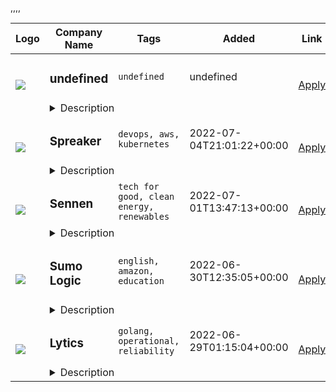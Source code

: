 <table><thead>
        <tr>
          <th>Logo</th>
          <th>Company Name</th>
          <th>Tags</th>
          <th>Added</th>
          <th>Link</th>
        </tr>
      </thead><tr>
            <td width="100" height="100" rowspan="2">
                <img src=undefined>
            </td>
            <td width="300">
                <h3>undefined</h3>
            </td>
            <td width="300">
                <code>undefined</code>
            </td>
            <td width="200">
            <text>undefined</text>
            </td>
            <td width="100" rowspan="2">
            <a href=undefined align="right" target="_blank">Apply</a>
            </td>
        </tr>
        <tr>
            <td colspan="3">
            <details><summary>Description</summary>
            undefined
            </details>
            </td>
        </tr>,<tr>
            <td width="100" height="100" rowspan="2">
                <img src=https://remoteOK.com/assets/img/jobs/37f9a06a53cf77cc4f36b64f5265d3661656946882.png>
            </td>
            <td width="300">
                <h3>Spreaker</h3>
            </td>
            <td width="300">
                <code>devops, aws, kubernetes</code>
            </td>
            <td width="200">
            <text>2022-07-04T21:01:22+00:00</text>
            </td>
            <td width="100" rowspan="2">
            <a href=https://remoteOK.com/jobs/111506 align="right" target="_blank">Apply</a>
            </td>
        </tr>
        <tr>
            <td colspan="3">
            <details><summary>Description</summary>
            <h1>What is this job position about?</h1><p>The podcast revolution needs smart, innovative problem solvers who are quick on their feet. Do you want to help content creators and advertisers get heard amongst the vast ocean of the podcasting world? We connect these two worlds, enabling them to benefit from one another.</p><p><strong>Our global podcast hosting network delivers more than 300 million listens per month across four continents</strong>, enabling more than 50 thousand podcast producers to get heard and create successful podcasts.</p><p>Weâre looking for a talented and passionate engineer to work on our platform and products. Youâll work with our team of engineers to build, improve and maintain our global-scale podcast hosting, delivery and monetization platform.</p><p>You will learn how to build and operate a distributed system composed of large and micro services. You will continuously learn new technologies and keep up with the fast-pace of our industry, making sure that you never feel like youâre stuck on old and boring projects.</p><p>Youâll be asked to organize your time, plan your work and be a team player. We expect you to take ownership of the systems you build, and that means:</p><ul><li>Youâre responsible for the operational health of your services. The work is not done just because the code is merged to master.</li><li>Youâre empowered and encouraged to fix operational issues and make sure the technology powering our platform and products evolves as the industry moves forward.</li></ul><div><br /></div><h1>What boxes do you need to tick to apply for this position?</h1><p>These are the essentials:</p><ul><li>You are fluent in English (both verbal and written)</li><li>You live in a European time zone (CET-2/CET+2)</li><li>You have proven, long-term experience in operating web platforms and infrastructure running on AWS</li><li>You are familiar with docker containers, their management and lifecycle</li><li>You are familiar with distributed systems observability</li><li>You are familiar with Infrastructure as Code (IaC)</li></ul><p>This is what will get you some bonus points:</p><ul><li>You are familiar with PostgreSQL, DynamoDB, Redis</li><li>You are familiar with Kubernetes</li><li>You are familiar with Terraform</li><li>You are familiar with Jenkins</li><li>You are familiar with Prometheus</li><li>You are familiar with ELK</li></ul><div><br /></div><div class="alignfull"><div class="entry-content"><h1>What do we offer?</h1><p>This is the package we offer to everyone working at Spreaker:</p><ul><li>Contract: a traditional employment contract if your country of residence is Italy (where Spreaker has a local branch office), or an open-ended consulting agreement if you live in another European country. In both cases, you get the exact same benefits described below.</li><li>Laptop: a powerful M1 Macbook Pro to never feel you're wasting your time waiting for your computer to do what you need.</li><li>Work-From-Home budget: an initial â¬1000 to buy everything you need to work from home, followed by a â¬250 yearly budget for further upgrades.</li><li>Training budget: in addition to the internal training activities the company provides, you get â¬1200 on a yearly basis to spend to improve your skills. This budget can be used for example to buy conference tickets, books, attend workshops, or even pay for English lessons.</li><li>Paid time off: in addition a company-chosen 2 weeks to cover for traditional holidays, each year you also get 6 additional weeks to use however you like. We encourage everyone to use them in full and enjoy their time off to recharge their batteries.</li><li>Flexible hours: while we look for a significant overlap in working hours to maximize team collaboration, there's no fixed "working hours" at Spreaker. Whether you need walk the dog, go to the post office or simply enjoy spending an extra hour in bed in the morning, we've got you covered.</li><li>Bonus policy: a yearly bonus based on company performance, adding up to an extra 10% of the yearly compensation if the expected company growth is met or exceeded.</li></ul></div></div>
            </details>
            </td>
        </tr>,<tr>
            <td width="100" height="100" rowspan="2">
                <img src=https://remoteOK.com/assets/img/jobs/085d0b14fd9279062e147ca018a273e21656661633.png>
            </td>
            <td width="300">
                <h3>Sennen</h3>
            </td>
            <td width="300">
                <code>tech for good, clean energy, renewables</code>
            </td>
            <td width="200">
            <text>2022-07-01T13:47:13+00:00</text>
            </td>
            <td width="100" rowspan="2">
            <a href=https://remoteOK.com/jobs/111478 align="right" target="_blank">Apply</a>
            </td>
        </tr>
        <tr>
            <td colspan="3">
            <details><summary>Description</summary>
            <p dir="ltr">Sennen is hiring a site reliability engineer to run and evolve our global offshore wind farm and renewable energy management platform.</p><p dir="ltr">Our vision is to transform infrastructure through technology, for a more sustainable world. Our mission is to become the go-to technology provider for renewable energy operators who are serious about safety, automation and efficiency at scale.</p><p dir="ltr">Deployments are to AWS - Sennenâs own account or a clientâs account - entailing multiple databases and Docker services to facilitate our complex data integration processes, to drive our state-of-the-art applications. We're preparing for our largest solution to date, a multi-site five year partnership with EDF Renewables. In addition to our ongoing solutions for clients including London Array and Foresight, we have a healthy pipeline of new prospects and ambitious growth plans.</p><p dir="ltr">You'll provide the infrastructure, security and automation that underpins 24*7 production ops, ensuring we remain robust, nimble and efficient as we scale up. We have several existing infrastructure provision processes, as well as an ambitious roadmap of changes, and weâll welcome your insights around the resources and evolution of the environments.</p><p dir="ltr">We offer a collaborative and friendly culture, with a flat structure. We can offer technical mentoring and guidance while you progress into delivering on more challenging objectives. You'll also have lots of autonomy, with plenty of time for research, to try things out and to complete projects. You'll find us open minded and supportive of your development and ideas.</p><p dir="ltr">Now is a great time to join us as we expand further, potentially becoming our lead on platform operations.</p><p dir="ltr"><strong>Example upcoming projects</strong></p><ul><li dir="ltr"><p dir="ltr">Completing migration from Docker Swarm to Kubernetes (EKS)</p></li><li dir="ltr"><p dir="ltr">Reviewing and upholding security across services running on AWS and within Linux</p></li><li dir="ltr"><p dir="ltr">Actively reviewing and implementing resilience and continuity/DR</p></li><li dir="ltr"><p dir="ltr">Implementing production and dev environments for new clients</p></li><li dir="ltr"><p dir="ltr">Representing the production considerations through solution planning, design and implementation phases, standups, retrospectives etc.</p></li><li dir="ltr"><p dir="ltr">Migrating older environments to our latest setup, without significant downtime</p></li><li dir="ltr"><p dir="ltr">Overseeing the move of all our production databases into Kubernetes (EKS)</p></li></ul><p dir="ltr"><strong>We're looking for</strong></p><ul><li dir="ltr"><p dir="ltr">Someone ready to help inform, shape and run a dependable, attentive, approach to site reliability engineering</p></li><li dir="ltr"><p dir="ltr">A depth of ability with developing and running production services on AWS and with EKS</p></li><li dir="ltr"><p dir="ltr">Solid technical abilities in automation, Terraform, Kubernetes admin and Linux</p></li><li dir="ltr"><p dir="ltr">Experienced in provisioning and managing SQL and NoSQL database architecture, including backup/restore provisions</p></li><li dir="ltr"><p dir="ltr">A readiness to grow into improving security, resilience, reducing vulnerabilities</p></li><li dir="ltr"><p dir="ltr">An appreciation of CI/CD principles</p></li><li dir="ltr"><p dir="ltr">Optionally, some Azure admin skills</p></li><li dir="ltr"><p dir="ltr">Curiosity, pragmatism, open-mindedness, adaptability and resourcefulness</p></li><li dir="ltr"><p dir="ltr">Excellent listener and able to relate to a wide range of stakeholders</p></li><li dir="ltr"><p dir="ltr">Articulate oral and written skills</p></li></ul><p dir="ltr"><strong>Current ecosystem - we'll welcome your influence</strong></p><p dir="ltr">AWS, EKS | Kubernetes | Terraform | Helm | Datadog | Docker, Docker Swarm | Vault | TimescaleDB | PostgreSQL | MongoDB | Linux, Bash | Node.js, TypeScript<br /></p><p dir="ltr"><strong>Salary and benefits</strong></p><ul><li dir="ltr"><p dir="ltr">Up to Â£75,000 - we're keeping an open mind</p></li><li dir="ltr"><p dir="ltr">25 days holiday, plus public holidays</p></li><li dir="ltr"><p dir="ltr">Share incentive scheme</p></li><li dir="ltr"><p dir="ltr">Optional four day week | flexible hours | optional remote working</p></li><li dir="ltr"><p dir="ltr">A chance to be part of an exciting scale-up, set for rapid growth which treats its employees as grown-upsÂ </p></li><li dir="ltr"><p dir="ltr">We're reviewing our benefits package, with personal development, well-being and health in mind</p></li></ul><p dir="ltr"><strong>About us</strong></p><p dir="ltr">Sennen is an angel-investor funded 'clean tech' software company. Underpinning everything we do is a commitment to help deliver the energy transition to combat climate change and limit environmental destruction.<strong></strong></p><p dir="ltr">A team of 16 staff and a handful of consultants, we're busy and growing, with a healthy pipeline of new business wins, customer growth and innovation grants.Â <strong></strong></p><p dir="ltr">We offer autonomy to make a positive impact within a progressive team. Our CTO is ready to help you understand our domain and to explore new responsibilities and personal growth to further your career development around automation and operations engineering.<strong></strong></p><p dir="ltr">We're an equal opportunity employer. We'll do our best to make you feel listened to, valued and understood within our hiring process and organisation. https://www.sennen.tech.<strong></strong></p><p dir="ltr"><strong>Location (UK only): you choose - fully remote, hybrid, or from a shared office space near you.</strong> Remote and hybrid working has long been part of our culture. We get together quarterly, usually in Bristol, and we'll need you to attend in person, fully expensed, with reasonable notice.Â <strong></strong></p><p dir="ltr">Even if your CV isn't ready, please talk with Andrew at techfolk to find out more:<strong></strong></p><p dir="ltr">0117 318 2447 | hello[at]techfolk.co.uk | [at]andrew_techfolk<strong></strong></p><p dir="ltr"><strong>Please note: we can only consider applicants that have an established right to work in the UK</strong></p><p dir="ltr">RECRUITERS: Sennen has selected techfolk as its exclusive recruitment partner for this position and cold calling or speculative applications are not welcomed.</p>
            </details>
            </td>
        </tr>,<tr>
            <td width="100" height="100" rowspan="2">
                <img src=https://remoteOK.com/assets/logo-square.png>
            </td>
            <td width="300">
                <h3>Sumo Logic</h3>
            </td>
            <td width="300">
                <code>english, amazon, education</code>
            </td>
            <td width="200">
            <text>2022-06-30T12:35:05+00:00</text>
            </td>
            <td width="100" rowspan="2">
            <a href=https://remoteOK.com/jobs/111471 align="right" target="_blank">Apply</a>
            </td>
        </tr>
        <tr>
            <td colspan="3">
            <details><summary>Description</summary>
            <p><strong>* Role can be remote - from anywhere in Poland</strong></p><p><span style="font-weight: 400;">We are a cloud-native SaaS machine data analytics platform, solving complex monitoring problems for DevOps, SecOps and ITOps teams.&nbsp; Our customers, including Airbnb, Twitter, BBC and Toyota, choose our solution because it allows them to easily monitor and optimise their large scale applications.</span></p><p><span style="font-weight: 400;">Our micro services architecture in AWS ingests hundreds of TB daily across many geographic regions. We also have short release cycles and no legacy versions to maintain. We write in Scala and use open-source technologies such as Kafka, Kubernetes and Cassandra.</span></p><p><span style="font-weight: 400;">As a Site Reliability Engineer you will work towards enhancing the reliability of Sumo Logic product. Our customers rely not only on a rich feature set of the product but also on it being always available - often itâs their primary tool for maintaining their own software.&nbsp;</span></p><p><span style="font-weight: 400;">The SRE team is unique in Sumo Logic as it doesnât own any product service, you will work towards the whole codebase of the Sumo Logic product. You will identify the weakest links in either reliability or performance, research and benchmark possible improvements, and implement solutions in cooperation with the owning teams. You will not focus narrowly, thereâs a broad spectrum of topics and projects you might get involved in. You will not operate the software, but create tools for other teams to increase visibility, observability, and scalability of Sumo Logic services.</span></p><p><strong>As a Senior Site Reliability Engineer you will:</strong></p><ul><li style="font-weight: 400;"><span style="font-weight: 400;">Deal with software which processes data at a huge scale</span></li><li style="font-weight: 400;"><span style="font-weight: 400;">Identify reliability improvement areas based on past evidence of production incidents</span></li><li style="font-weight: 400;"><span style="font-weight: 400;">Program in Scala</span></li><li style="font-weight: 400;"><span style="font-weight: 400;">Research, benchmark, optimise and implement solutions aiming at improving the performance and reliability of our product</span></li><li style="font-weight: 400;"><span style="font-weight: 400;">Work with other teams in Sumo Logic Engineering to increase the observability of their services, share reliability knowledge, automate toil, improve their tooling and replace manual processes</span></li></ul><p><strong>Example projects:</strong></p><ul><li style="font-weight: 400;"><span style="font-weight: 400;">SLI (Service Level Indicator) monitoring</span></li><li style="font-weight: 400;"><span style="font-weight: 400;">Performance measurements and visualisation tooling (perf, ebpf, flamegraphs)</span></li><li style="font-weight: 400;"><span style="font-weight: 400;">Configuration as Code</span></li><li style="font-weight: 400;"><span style="font-weight: 400;">Optimising usage of cloud services (AWS)</span></li></ul><p><strong>You have</strong><span style="font-weight: 400;">:</span></p><ul><li style="font-weight: 400;"><span style="font-weight: 400;">At least BSc in Computer Science or related field</span></li><li style="font-weight: 400;"><span style="font-weight: 400;">6+ (Senior) / 9+ (Staff) years of professional experience</span></li><li style="font-weight: 400;"><span style="font-weight: 400;">Good coding skills in any language. Object oriented languages are preferred</span></li><li style="font-weight: 400;"><span style="font-weight: 400;">Strong troubleshooting skills in complex systems</span></li><li style="font-weight: 400;"><span style="font-weight: 400;">Ability to rapidly learn new software, frameworks, open source tools and development languages</span></li><li style="font-weight: 400;"><span style="font-weight: 400;">Strong knowledge of large-scale internet service architecture (e.g. load balancing)</span></li><li style="font-weight: 400;"><span style="font-weight: 400;">Strong understanding of Unix and TCP/IP fundamentals</span></li></ul><p><strong>Ideally you also have</strong><span style="font-weight: 400;">:</span></p><ul><li style="font-weight: 400;"><span style="font-weight: 400;">Experience with performance, scalability, and reliability issues of 24x7 commercial services</span></li><li style="font-weight: 400;"><span style="font-weight: 400;">Proficiency with the Amazon AWS ecosystem</span></li><li style="font-weight: 400;"><span style="font-weight: 400;">Self-driven and being proactive</span></li><li style="font-weight: 400;"><span style="font-weight: 400;">Configuration and maintenance of common infrastructure such as Apache ZooKeeper, HAProxy</span></li><li style="font-weight: 400;"><span style="font-weight: 400;">Experience working in a test-driven environment</span></li></ul><p><strong>Why itâs worth applying:</strong></p><ul><li style="font-weight: 400;"><span style="font-weight: 400;">Great salary - employment contract (65% authorship costs).</span></li><li style="font-weight: 400;"><span style="font-weight: 400;">Strong engineering teams.</span></li><li style="font-weight: 400;"><span style="font-weight: 400;">Stock (RSU) grant.</span></li><li style="font-weight: 400;"><span style="font-weight: 400;">$2000 / year education budget + 2 extra days off.&nbsp;</span></li><li style="font-weight: 400;"><span style="font-weight: 400;">4 extra days off in 2022 (Sumo Wellness Days).</span></li><li style="font-weight: 400;"><span style="font-weight: 400;">Hack weeks and tech talks.</span></li><li style="font-weight: 400;"><span style="font-weight: 400;">Private healthcare for you and your family.</span></li><li style="font-weight: 400;"><span style="font-weight: 400;">Medical and life insurance.&nbsp;</span></li><li style="font-weight: 400;"><span style="font-weight: 400;">Sports card.</span></li><li style="font-weight: 400;"><span style="font-weight: 400;">WFH budget.&nbsp;</span></li><li style="font-weight: 400;"><span style="font-weight: 400;">Lunch budget.</span></li><li style="font-weight: 400;">Individual English lessons with a native speaker.</li><li style="font-weight: 400;">You can work from the office, 100% remotely or in a hybrid model.&nbsp;</li></ul><p><strong><em>#LI-Remote</em></strong></p><p><strong><em>#LI-AO1</em></strong></p>
            </details>
            </td>
        </tr>,<tr>
            <td width="100" height="100" rowspan="2">
                <img src=https://remoteOK.com/assets/logo-square.png>
            </td>
            <td width="300">
                <h3>Lytics</h3>
            </td>
            <td width="300">
                <code>golang, operational, reliability</code>
            </td>
            <td width="200">
            <text>2022-06-29T01:15:04+00:00</text>
            </td>
            <td width="100" rowspan="2">
            <a href=https://remoteOK.com/jobs/111454 align="right" target="_blank">Apply</a>
            </td>
        </tr>
        <tr>
            <td colspan="3">
            <details><summary>Description</summary>
            Portland, United States - Engineers on the Lytics Platform team with the Site Reliability Engineering specialty utilize software to automate operational tasks that enable the platform to address developer enablement, scalability, and reliability problems. Lytics primarily is looking for smart pe...
            </details>
            </td>
        </tr></table>